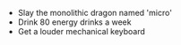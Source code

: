 -   Slay the monolithic dragon named 'micro'
-   Drink 80 energy drinks a week
-   Get a louder mechanical keyboard